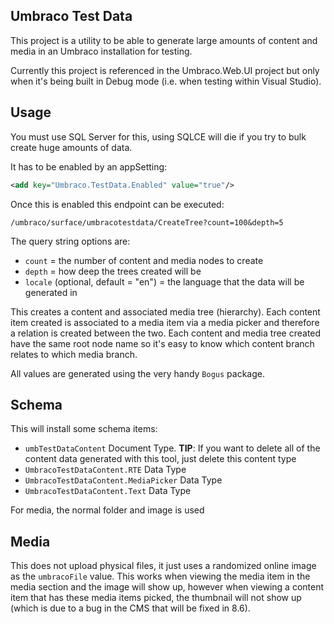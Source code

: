 ﻿## Umbraco Test Data

This project is a utility to be able to generate large amounts of content and media in an
Umbraco installation for testing.

Currently this project is referenced in the Umbraco.Web.UI project but only when it's being built
in Debug mode (i.e. when testing within Visual Studio).

## Usage

You must use SQL Server for this, using SQLCE will die if you try to bulk create huge amounts of data.

It has to be enabled by an appSetting:

```xml
<add key="Umbraco.TestData.Enabled" value="true"/>
```

Once this is enabled this endpoint can be executed:

`/umbraco/surface/umbracotestdata/CreateTree?count=100&depth=5`

The query string options are:

* `count` = the number of content and media nodes to create
* `depth` = how deep the trees created will be
* `locale` (optional, default = "en") = the language that the data will be generated in

This creates a content and associated media tree (hierarchy). Each content item created is associated
to a media item via a media picker and therefore a relation is created between the two. Each content and
media tree created have the same root node name so it's easy to know which content branch relates to
which media branch.

All values are generated using the very handy `Bogus` package. 

## Schema

This will install some schema items:

* `umbTestDataContent` Document Type. __TIP__: If you want to delete all of the content data generated with this tool, just delete this content type
* `UmbracoTestDataContent.RTE` Data Type
* `UmbracoTestDataContent.MediaPicker` Data Type
* `UmbracoTestDataContent.Text` Data Type

For media, the normal folder and image is used

## Media

This does not upload physical files, it just uses a randomized online image as the `umbracoFile` value.
This works when viewing the media item in the media section and the image will show up, however when viewing a content item
that has these media items picked, the thumbnail will not show up (which is due to a bug in the CMS that will be fixed in 8.6).
